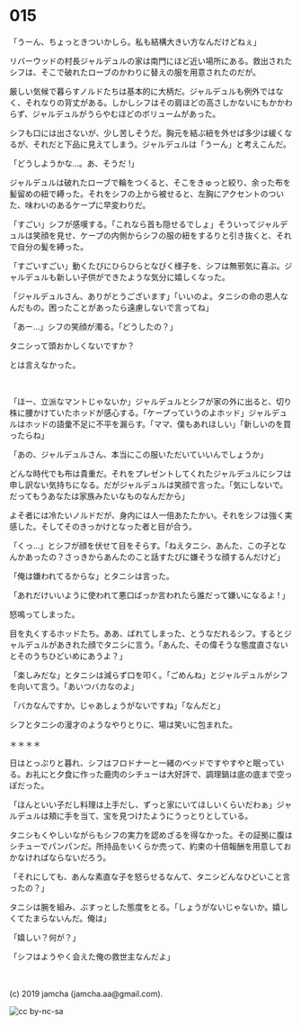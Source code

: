 

# 015

「うーん、ちょっときついかしら。私も結構大きい方なんだけどねぇ」

リバーウッドの村長ジャルデュルの家は南門にほど近い場所にある。救出されたシフは、そこで破れたローブのかわりに替えの服を用意されたのだが。

厳しい気候で暮らすノルドたちは基本的に大柄だ。ジャルデュルも例外ではなく、それなりの背丈がある。しかしシフはその肩ほどの高さしかないにもかかわらず、ジャルデュルがうらやむほどのボリュームがあった。

シフも口には出さないが、少し苦しそうだ。胸元を結ぶ紐を外せば多少は緩くなるが、それだと下品に見えてしまう。ジャルデュルは「うーん」と考えこんだ。

「どうしようかな…。あ、そうだ !」

ジャルデュルは破れたローブで輪をつくると、そこをきゅっと絞り、余った布を髪留めの紐で縛った。それをシフの上から被せると、左胸にアクセントのついた、味わいのあるケープに早変わりだ。

「すごい」シフが感嘆する。「これなら首も隠せるでしょ」そういってジャルデュルは笑顔を見せ、ケープの内側からシフの服の紐をするりと引き抜くと、それで自分の髪を縛った。

「すごいすごい」動くたびにひらひらとなびく様子を、シフは無邪気に喜ぶ。ジャルデュルも新しい子供ができたような気分に嬉しくなった。

「ジャルデュルさん、ありがとうございます」「いいのよ。タニシの命の恩人なんだもの。困ったことがあったら遠慮しないで言ってね」

「あー…」シフの笑顔が濁る。「どうしたの？」

タニシって頭おかしくないですか？

とは言えなかった。

<br>

「ほー、立派なマントじゃないか」ジャルデュルとシフが家の外に出ると、切り株に腰かけていたホッドが感心する。「ケープっていうのよホッド」ジャルデュルはホッドの語彙不足に不平を漏らす。「ママ、僕もあれほしい」「新しいのを買ったらね」

「あの、ジャルデュルさん、本当にこの服いただいていいんでしょうか」

どんな時代でも布は貴重だ。それをプレゼントしてくれたジャルデュルにシフは申し訳ない気持ちになる。だがジャルデュルは笑顔で言った。「気にしないで。だってもうあなたは家族みたいなものなんだから」

よそ者には冷たいノルドだが、身内には人一倍あたたかい。それをシフは強く実感した。そしてそのきっかけとなった者と目が合う。

「くっ…」とシフが顔を伏せて目をそらす。「ねえタニシ、あんた、この子となんかあったの？さっきからあんたのこと話すたびに嫌そうな顔するんだけど」

「俺は嫌われてるからな」とタニシは言った。

「あれだけいいように使われて悪口ばっか言われたら誰だって嫌いになるよ ! 」

怒鳴ってしまった。

目を丸くするホッドたち。ああ、ばれてしまった、とうなだれるシフ。するとジャルデュルがあきれた顔でタニシに言う。「あんた、その偉そうな態度直さないとそのうちひどいめにあうよ？」

「楽しみだな」とタニシは減らず口を叩く。「ごめんね」とジャルデュルがシフを向いて言う。「あいつバカなのよ」

「バカなんですか。じゃあしょうがないですね」「なんだと」

シフとタニシの漫才のようなやりとりに、場は笑いに包まれた。

＊＊＊＊

日はとっぷりと暮れ、シフはフロドナーと一緒のベッドですやすやと眠っている。お礼にと夕食に作った鹿肉のシチューは大好評で、調理鍋は底の底まで空っぽだった。

「ほんといい子だし料理は上手だし、ずっと家にいてほしいくらいだわぁ」ジャルデュルは頬に手を当て、宝を見つけたようにうっとりとしている。

タニシもくやしいながらもシフの実力を認めざるを得なかった。その証拠に腹はシチューでパンパンだ。所持品をいくらか売って、約束の十倍報酬を用意しておかなければならないだろう。

「それにしても、あんな素直な子を怒らせるなんて、タニシどんなひどいこと言ったの？」

タニシは腕を組み、ぶすっとした態度をとる。「しょうがないじゃないか。嬉しくてたまらないんだ。俺は」

「嬉しい？何が？」

「シフはようやく会えた俺の救世主なんだよ」

<br>
<br>
(c) 2019 jamcha (jamcha.aa@gmail.com).

![cc by-nc-sa](https://i.creativecommons.org/l/by-nc-sa/4.0/88x31.png)


